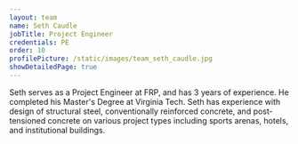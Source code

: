 ```yaml
---
layout: team
name: Seth Caudle
jobTitle: Project Engineer
credentials: PE
order: 10
profilePicture: /static/images/team_seth_caudle.jpg
showDetailedPage: true
---
```

Seth serves as a Project Engineer at FRP, and has 3 years of experience.  He completed his Master's Degree at Virginia Tech.  Seth has experience with design of structural steel, conventionally reinforced concrete, and post-tensioned concrete on various project types including sports arenas, hotels, and institutional buildings.
